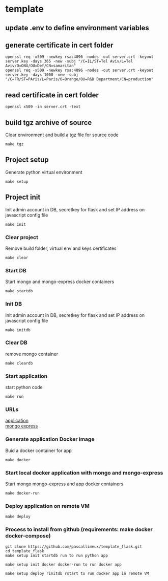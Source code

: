 # template

## update .env to define environment variables


## generate certificate in cert folder

```
openssl req -x509 -newkey rsa:4096 -nodes -out server.crt -keyout server.key -days 365 -new -subj "/C=IL/ST=Tel Aviv/L=Tel Aviv/O=ONU/OU=Def/CN=samaritan"
openssl req -x509 -newkey rsa:4096 -nodes -out server.crt -keyout server.key -days 1000 -new -subj "/C=FR/ST=PAris/L=Paris/O=Orange/OU=R&D Department/CN=production"
```

## read certificate in cert folder

```
openssl x509 -in server.crt -text
```

## build tgz archive of source
Clear environment and build a tgz file for source code
```
make tgz
```

## Project setup
Generate python virtual environment
```
make setup
```

## Project init
Init admin account in DB, secretkey for flask and set IP address on javascript config file
```
make init
```

### Clear project
Remove build folder, virtual env and keys certificates
```
make clear
```

### Start DB
Start mongo and mongo-express docker containers
```
make startdb
```

### Init DB
Init admin account in DB, secretkey for flask and set IP address on javascript config file
```
make initdb
```

### Clear DB
remove mongo container
```
make cleardb
```

### Start application
start python code
```
make run
```
### URLs

[application](http://localhost:5000)  
[mongo express](http://localhost:8081)

### Generate application Docker image 
Buid a docker container for app
```
make docker
```

### Start local docker application with mongo and mongo-express
Start mongo mongo-express and app docker containers
```
make docker-run
```

### Deploy application on remote VM

```
make deploy
```


### Process to install from github (requirements: make docker docker-compose)

```
git clone https://github.com/pascallimeux/template_flask.git
cd template_flask
make setup init startdb run to run python app

make setup init docker docker-run to run docker app

make setup deploy rinitdb rstart to run docker app in remote VM
```